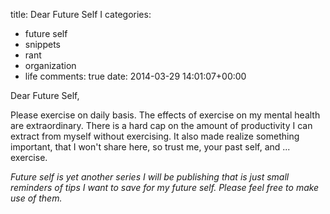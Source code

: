 title: Dear Future Self I
categories:
- future self
- snippets
- rant
- organization
- life
comments: true
date: 2014-03-29 14:01:07+00:00

Dear Future Self,

Please exercise on daily basis. The effects of exercise on my mental health are extraordinary. There is a hard cap on the amount of productivity I can extract from myself without exercising. It also made realize something important, that I won't share here, so trust me, your past self, and ... exercise.

_Future self is yet another series I will be publishing that is just small reminders of tips I want to save for my future self. Please feel free to make use of them._ 
